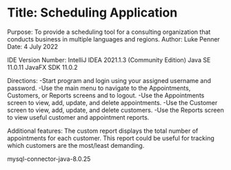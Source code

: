 # Title: Scheduling Application
Purpose: To provide a scheduling tool for a consulting organization that conducts business in multiple languages and regions.
Author: Luke Penner
Date: 4 July 2022

IDE Version Number: IntelliJ IDEA 2021.1.3 (Community Edition)
Java SE 11.0.11
JavaFX SDK 11.0.2

Directions:
-Start program and login using your assigned username and password.
-Use the main menu to navigate to the Appointments, Customers, or Reports screens and to logout.
-Use the Appointments screen to view, add, update, and delete appointments.
-Use the Customer screen to view, add, update, and delete customers.
-Use the Reports screen to view useful customer and appointment reports.

Additional features:
The custom report displays the total number of appointments for each customer.
This report could be useful for tracking which customers are the most/least demanding.

mysql-connector-java-8.0.25
